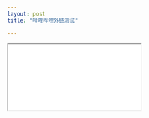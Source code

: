 ```yaml
---
layout: post
title: "哔哩哔哩外链测试"

---
```


<iframe src="//player.bilibili.com/player.html?aid=23849878&cid=39887985&page=1" scrolling="no" border="0" frameborder="1" framespacing="0" allowfullscreen="false"> </iframe>